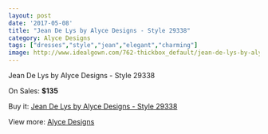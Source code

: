```yaml
---
layout: post
date: '2017-05-08'
title: "Jean De Lys by Alyce Designs - Style 29338"
category: Alyce Designs
tags: ["dresses","style","jean","elegant","charming"]
image: http://www.idealgown.com/762-thickbox_default/jean-de-lys-by-alyce-designs-style-29338.jpg
---
```

Jean De Lys by Alyce Designs - Style 29338

On Sales: **$135**
<a href="https://www.idealgown.com/en/alyce-designs/347-jean-de-lys-by-alyce-designs-style-29338.html"><amp-img layout="responsive" width="600" height="600" src="//www.idealgown.com/762-thickbox_default/jean-de-lys-by-alyce-designs-style-29338.jpg" alt="Jean De Lys by Alyce Designs - Style 29338 0" /></a>
<a href="https://www.idealgown.com/en/alyce-designs/347-jean-de-lys-by-alyce-designs-style-29338.html"><amp-img layout="responsive" width="600" height="600" src="//www.idealgown.com/763-thickbox_default/jean-de-lys-by-alyce-designs-style-29338.jpg" alt="Jean De Lys by Alyce Designs - Style 29338 1" /></a>

Buy it: [Jean De Lys by Alyce Designs - Style 29338](https://www.idealgown.com/en/alyce-designs/347-jean-de-lys-by-alyce-designs-style-29338.html "Jean De Lys by Alyce Designs - Style 29338")

View more: [Alyce Designs](https://www.idealgown.com/en/5-alyce-designs "Alyce Designs")
